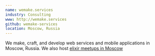 ```yaml
---
name: wemake.services
industry: Consulting
www: http://wemake.services
github: wemake-services
location: Moscow, Russia
---
```

We make, craft, and develop web services and mobile applications in Moscow, Russia. We also host [elixir meetups in Moscow](http://elixir-lang.moscow)
